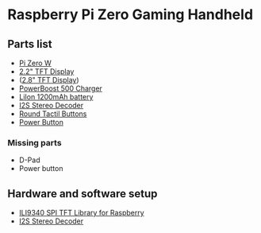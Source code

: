 # Raspberry Pi Zero Gaming Handheld

## Parts list
- [Pi Zero W](https://www.adafruit.com/product/3400)
- [2.2" TFT Display](https://www.adafruit.com/product/1480)
- ([2.8" TFT Display](https://www.adafruit.com/product/1770))
- [PowerBoost 500 Charger](https://www.adafruit.com/product/1944)
- [LiIon 1200mAh battery](https://www.adafruit.com/product/258)
- [I2S Stereo Decoder](https://www.adafruit.com/product/3678)
- [Round Tactil Buttons](https://www.adafruit.com/product/1009)
- [Power Button](https://www.adafruit.com/product/805)

### Missing parts
- D-Pad
- Power button

## Hardware and software setup
- [ILI9340 SPI TFT Library for Raspberry](https://github.com/nopnop2002/ili9340spi_rpi)
- [I2S Stereo Decoder](https://learn.adafruit.com/adafruit-i2s-stereo-decoder-uda1334a/overview)
